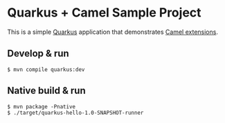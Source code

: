 # Quarkus + Camel Sample Project

This is a simple [Quarkus](https://quarkus.io) application that demonstrates [Camel extensions](https://quarkus.io/extensions/#integration).

## Develop & run

    $ mvn compile quarkus:dev

## Native build & run

    $ mvn package -Pnative
    $ ./target/quarkus-hello-1.0-SNAPSHOT-runner 
